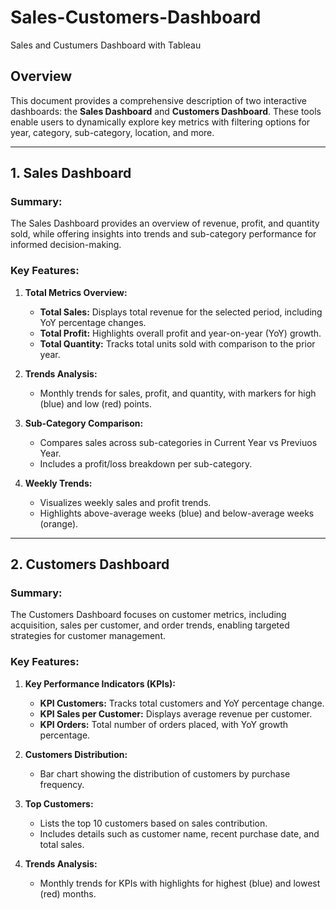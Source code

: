 # Sales-Customers-Dashboard
Sales and Custumers Dashboard with Tableau 

## Overview

This document provides a comprehensive description of two interactive dashboards: the **Sales Dashboard** and **Customers Dashboard**. These tools enable users to dynamically explore key metrics with filtering options for year, category, sub-category, location, and more.

---

## 1. Sales Dashboard

### Summary:

The Sales Dashboard provides an overview of revenue, profit, and quantity sold, while offering insights into trends and sub-category performance for informed decision-making.

### Key Features:

1. **Total Metrics Overview:**
    
    - **Total Sales:** Displays total revenue for the selected period, including YoY percentage changes.
    - **Total Profit:** Highlights overall profit and year-on-year (YoY) growth.
    - **Total Quantity:** Tracks total units sold with comparison to the prior year.
2. **Trends Analysis:**
    
    - Monthly trends for sales, profit, and quantity, with markers for high (blue) and low (red) points.
3. **Sub-Category Comparison:**
    
    - Compares sales across sub-categories in Current Year vs Previuos Year.
    - Includes a profit/loss breakdown per sub-category.
4. **Weekly Trends:**
    
    - Visualizes weekly sales and profit trends.
    - Highlights above-average weeks (blue) and below-average weeks (orange).

---

## 2. Customers Dashboard

### Summary:

The Customers Dashboard focuses on customer metrics, including acquisition, sales per customer, and order trends, enabling targeted strategies for customer management.

### Key Features:

1. **Key Performance Indicators (KPIs):**
    
    - **KPI Customers:** Tracks total customers and YoY percentage change.
    - **KPI Sales per Customer:** Displays average revenue per customer.
    - **KPI Orders:** Total number of orders placed, with YoY growth percentage.
2. **Customers Distribution:**
    
    - Bar chart showing the distribution of customers by purchase frequency.
3. **Top Customers:**
    
    - Lists the top 10 customers based on sales contribution.
    - Includes details such as customer name, recent purchase date, and total sales.
4. **Trends Analysis:**
    
    - Monthly trends for KPIs with highlights for highest (blue) and lowest (red) months.
